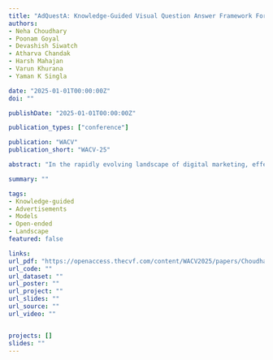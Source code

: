 ```yaml
---
title: "AdQuestA: Knowledge-Guided Visual Question Answer Framework For Advertisements"
authors:
- Neha Choudhary
- Poonam Goyal
- Devashish Siwatch
- Atharva Chandak
- Harsh Mahajan
- Varun Khurana
- Yaman K Singla

date: "2025-01-01T00:00:00Z"
doi: ""

publishDate: "2025-01-01T00:00:00Z"

publication_types: ["conference"]

publication: "WACV"
publication_short: "WACV-25"

abstract: "In the rapidly evolving landscape of digital marketing, effective customer engagement through advertisements is crucial for brands. Thus, computational understanding of ads is pivotal for recommendation, authoring, and customer behaviour simulation. Despite advancements in knowledge-guided visual-question-answering (VQA) models, existing frameworks often lack domain-specific responses and suffer from a dearth of benchmark datasets for advertisements. To address this gap, we introduce ADVQA, the first dataset for ad-related VQA sourced from Facebook and X (twitter), which facilitates further research in ad comprehension. It comprises open-ended questions and detailed context obtained automatically from web articles. Moreover, we present AdQuestA, a novel multimodal framework for knowledge-guided open-ended question-answering tailored to advertisements. AdQuestA leverages a Retrieval Augmented Generation (RAG) to obtain question-aware ad context as explicit knowledge and image-grounded implicit knowledge, effectively exploiting inherent relationships for reasoning. Extensive experiments corroborate its efficacy, yielding state-of-the-art performance on the ADVQA dataset, even surpassing 10X larger models such as GPT-4 on this task. Our framework not only enhances understanding of ad content but also advances the broader landscape of knowledge-guided VQA models."

summary: ""

tags:
- Knowledge-guided
- Advertisements
- Models
- Open-ended
- Landscape
featured: false

links:
url_pdf: "https://openaccess.thecvf.com/content/WACV2025/papers/Choudhary_AdQuestA_Knowledge-Guided_Visual_Question_Answer_Framework_for_Advertisements_WACV_2025_paper.pdf"
url_code: ""
url_dataset: ""
url_poster: ""
url_project: ""
url_slides: ""
url_source: ""
url_video: ""


projects: []
slides: ""
---
```

